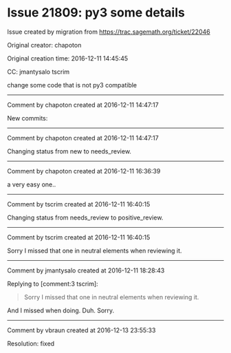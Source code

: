 # Issue 21809: py3 some details

Issue created by migration from https://trac.sagemath.org/ticket/22046

Original creator: chapoton

Original creation time: 2016-12-11 14:45:45

CC:  jmantysalo tscrim

change some code that is not py3 compatible


---

Comment by chapoton created at 2016-12-11 14:47:17

New commits:


---

Comment by chapoton created at 2016-12-11 14:47:17

Changing status from new to needs_review.


---

Comment by chapoton created at 2016-12-11 16:36:39

a very easy one..


---

Comment by tscrim created at 2016-12-11 16:40:15

Changing status from needs_review to positive_review.


---

Comment by tscrim created at 2016-12-11 16:40:15

Sorry I missed that one in neutral elements when reviewing it.


---

Comment by jmantysalo created at 2016-12-11 18:28:43

Replying to [comment:3 tscrim]:
> Sorry I missed that one in neutral elements when reviewing it.

And I missed when doing. Duh. Sorry.


---

Comment by vbraun created at 2016-12-13 23:55:33

Resolution: fixed
